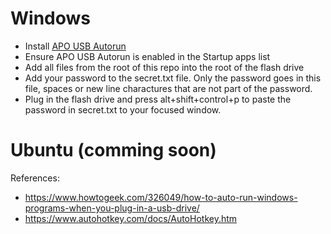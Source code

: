 # Windows

 - Install [APO USB Autorun](https://www.softpedia.com/get/System/System-Miscellaneous/APO-USB-Autorun.shtml)
 - Ensure APO USB Autorun is enabled in the Startup apps list
 - Add all files from the root of this repo into the root of the flash drive
 - Add your password to the secret.txt file. Only the password goes in this file, spaces or new line charactures that are not part of the password.
 - Plug in the flash drive and press alt+shift+control+p to paste the password in secret.txt to your focused window.

# Ubuntu (comming soon)

References:
 - https://www.howtogeek.com/326049/how-to-auto-run-windows-programs-when-you-plug-in-a-usb-drive/
 - https://www.autohotkey.com/docs/AutoHotkey.htm
